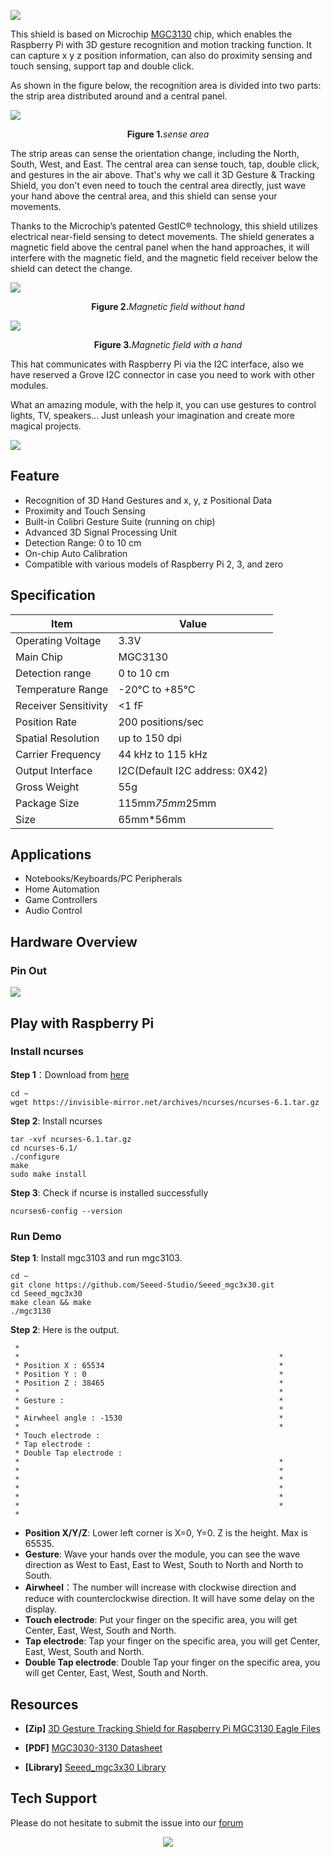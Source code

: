 

![](https://github.com/SeeedDocument/3D-Gesture-Tracking-Shield-for-Raspberry-Pi-MGC3130/raw/master/img/preview-wiki.jpg)

This shield is based on Microchip [MGC3130](https://github.com/SeeedDocument/3D-Gesture-Tracking-Shield-for-Raspberry-Pi-MGC3130/raw/master/res/MGC3030-3130-datasheet.pdf) chip, which enables the Raspberry Pi with 3D gesture recognition and motion tracking function. It can capture x y z position information, can also do proximity sensing and touch sensing, support tap and double click.

As shown in the figure below, the recognition area is divided into two parts: the strip area distributed around and a central panel.

![](https://raw.githubusercontent.com/SeeedDocument/3D-Gesture-Tracking-Shield-for-Raspberry-Pi-MGC3130/master/img/detect-part.jpg)

<div align="center"><b>Figure 1.</b><i>sense area</i></div>


The strip areas can sense the orientation change, including the North, South, West, and East. The central area can sense touch, tap, double click, and gestures in the air above. That's why we call it 3D Gesture & Tracking Shield, you don't even need to touch the central area directly, just wave your hand above the central area, and this shield can sense your movements.

Thanks to the Microchip’s patented GestIC® technology, this shield utilizes electrical near-field sensing to detect movements. The shield generates a magnetic field above the central panel when the hand approaches, it will interfere with the magnetic field, and the magnetic field receiver below the shield can detect the change.

![](https://raw.githubusercontent.com/SeeedDocument/3D-Gesture-Tracking-Shield-for-Raspberry-Pi-MGC3130/master/img/MF1.jpg)
<div align="center"><b>Figure 2.</b><i>Magnetic field without hand</i></div>

![](https://raw.githubusercontent.com/SeeedDocument/3D-Gesture-Tracking-Shield-for-Raspberry-Pi-MGC3130/master/img/MF2.jpg)
<div align="center"><b>Figure 3.</b><i>Magnetic field with a hand</i></div>

This hat communicates with Raspberry Pi via the I2C interface, also we have reserved a Grove I2C connector in case you need to work with other modules. 

What an amazing module, with the help it, you can use gestures to control lights, TV, speakers... Just unleash your imagination and create more magical projects.


<p style=":center"><a href="https://www.seeedstudio.com/3D-Gesture-Tracking-Shield-for-Raspberry-Pi-MGC3130-p-4073.html" target="_blank"><img src="https://github.com/SeeedDocument/wiki_english/raw/master/docs/images/300px-Get_One_Now_Banner-ragular.png" /></a></p>


## Feature 

- Recognition of 3D Hand Gestures and x, y, z Positional Data
- Proximity and Touch Sensing
- Built-in Colibri Gesture Suite (running on chip)
- Advanced 3D Signal Processing Unit
- Detection Range: 0 to 10 cm
- On-chip Auto Calibration
- Compatible with various models of Raspberry Pi 2, 3, and zero


## Specification

|Item|Value|
|---|---|
|Operating Voltage|3.3V|
|Main Chip|MGC3130|
|Detection range|0 to 10 cm|
|Temperature Range|-20°C to +85°C|
|Receiver Sensitivity| <1 fF|
|Position Rate|200 positions/sec|
|Spatial Resolution|up to 150 dpi|
|Carrier Frequency|44 kHz to 115 kHz|
|Output Interface|I2C(Default I2C address: 0X42)|
|Gross Weight|55g|
|Package Size|115mm*75mm*25mm|
|Size|65mm*56mm|



## Applications

- Notebooks/Keyboards/PC Peripherals
- Home Automation
- Game Controllers
- Audio Control



## Hardware Overview

### Pin Out

![](https://raw.githubusercontent.com/SeeedDocument/3D-Gesture-Tracking-Shield-for-Raspberry-Pi-MGC3130/master/img/hardware-overview.png)


## Play with Raspberry Pi


### Install ncurses

**Step 1**：Download from [here](https://invisible-mirror.net/archives/ncurses/)

```
cd ~
wget https://invisible-mirror.net/archives/ncurses/ncurses-6.1.tar.gz
```

**Step 2**: Install ncurses

```
tar -xvf ncurses-6.1.tar.gz
cd ncurses-6.1/
./configure
make
sudo make install
```

**Step 3**: Check if ncurse is installed successfully

```
ncurses6-config --version
```

### Run Demo

**Step 1**: Install mgc3103 and run mgc3103.

```
cd ~
git clone https://github.com/Seeed-Studio/Seeed_mgc3x30.git
cd Seeed_mgc3x30
make clean && make
./mgc3130
```

**Step 2**: Here is the output. 


```
 *
 *                                                          *
 * Position X : 65534                                       *
 * Position Y : 0                                           *
 * Position Z : 38465                                       *
 *                                                          *
 * Gesture :                                                *
 *                                                          *
 * Airwheel angle : -1530                                   *
 *                                                          *
 * Touch electrode :
 * Tap electrode :
 * Double Tap electrode :
 *                                                          *
 *                                                          *
 *                                                          *
 *                                                          *
 *                                                          *
 *                                                          *
 *
```

* **Position X/Y/Z**: Lower left corner is X=0, Y=0. Z is the height. Max is 65535.
* **Gesture**: Wave your hands over the module, you can see the wave direction as West to East, East to West, South to North and North to South.
* **Airwheel**：The number will increase with clockwise direction and reduce with counterclockwise direction. It will have some delay on the display. 
* **Touch electrode**: Put your finger on the specific area, you will get Center, East, West, South and North.   
* **Tap electrode**: Tap your finger on the specific area, you will get Center, East, West, South and North.  
* **Double Tap electrode**: Double Tap your finger on the specific area, you will get Center, East, West, South and North.  


## Resources

- **[Zip]** [3D Gesture Tracking Shield for Raspberry Pi MGC3130 Eagle Files](https://github.com/SeeedDocument/3D-Gesture-Tracking-Shield-for-Raspberry-Pi-MGC3130/raw/master/res/3D%20Gesture%20%26%20Tracking%20Shield%20for%20Raspberry%20Pi%20(MGC3130)%20v1.0.zip)

- **[PDF]** [MGC3030-3130 Datasheet](https://github.com/SeeedDocument/3D-Gesture-Tracking-Shield-for-Raspberry-Pi-MGC3130/raw/master/res/MGC3030-3130-datasheet.pdf)

- **[Library]** [Seeed_mgc3x30 Library](https://github.com/Seeed-Studio/Seeed_mgc3x30)

## Tech Support

Please do not hesitate to submit the issue into our [forum](https://forum.seeedstudio.com/)<br /><p style="text-align:center"><a href="https://www.seeedstudio.com/act-4.html?utm_source=wiki&utm_medium=wikibanner&utm_campaign=newproducts" target="_blank"><img src="https://github.com/SeeedDocument/Wiki_Banner/raw/master/new_product.jpg" /></a></p>